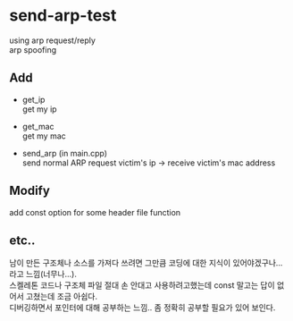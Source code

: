 # send-arp-test
using arp request/reply  </br>
arp spoofing  

## Add
- get_ip  </br>
  get my ip  
- get_mac  </br>
get my mac  
  
- send_arp (in main.cpp)  </br>
  send normal ARP request victim's ip -> receive victim's mac address

## Modify
add const option for some header file function

## etc..
남이 만든 구조체나 소스를 가져다 쓰려면 그만큼 코딩에 대한 지식이 있어야겠구나... 라고 느낌(너무나...).  
스켈레톤 코드나 구조체 파일 절대 손 안대고 사용하려고했는데 const 말고는 답이 없어서 고쳤는데 조금 아쉽다.  
디버깅하면서 포인터에 대해 공부하는 느낌.. 좀 정확히 공부할 필요가 있어 보인다.
